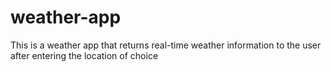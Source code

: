 # weather-app
This is a weather app that returns real-time weather information to the user after entering the location of choice
